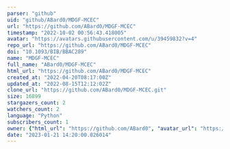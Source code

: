 ```yaml
---
parser: "github"
uid: "github/ABard0/MDGF-MCEC"
url: "https://github.com/ABard0/MDGF-MCEC"
timestamp: "2022-10-02 00:56:43.418005"
avatar: "https://avatars.githubusercontent.com/u/39459832?v=4"
repo_url: "https://github.com/ABard0/MDGF-MCEC"
doi: "10.1093/BIB/BBAC289"
name: "MDGF-MCEC"
full_name: "ABard0/MDGF-MCEC"
html_url: "https://github.com/ABard0/MDGF-MCEC"
created_at: "2022-04-20T08:17:00Z"
updated_at: "2022-08-15T12:12:02Z"
clone_url: "https://github.com/ABard0/MDGF-MCEC.git"
size: 16899
stargazers_count: 2
watchers_count: 2
language: "Python"
subscribers_count: 1
owner: {"html_url": "https://github.com/ABard0", "avatar_url": "https://avatars.githubusercontent.com/u/39459832?v=4", "login": "ABard0", "type": "User"}
date: "2023-01-21 14:20:00.026014"
---
```

